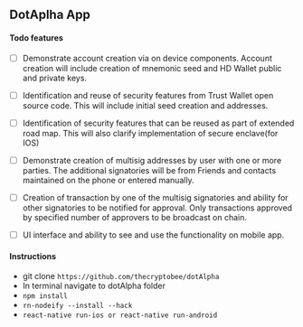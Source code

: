 ## DotAplha App

#### Todo features

- [ ] Demonstrate account creation via on device components. Account creation will include creation of mnemonic seed and HD
Wallet public and private keys.

- [ ] Identification and reuse of security features from Trust Wallet open source code. This will include initial seed creation and
addresses.

- [ ] Identification of security features that can be reused as part of extended road map. This will also clarify implementation of
secure enclave(for IOS)

- [ ] Demonstrate creation of multisig addresses by user with one or more parties. The additional signatories will be from Friends and contacts maintained on the phone or entered manually.

- [ ] Creation of transaction by one of the multisig signatories and ability for other signatories to be notified for approval. Only transactions approved by specified number of approvers to be broadcast on chain.

- [ ] UI interface and ability to see and use the functionality on mobile app.


#### Instructions
 * git clone `https://github.com/thecryptobee/dotAlpha`
 * In terminal navigate to dotAlpha folder
 * `npm install`
 * `rn-nodeify --install --hack` 
 * `react-native run-ios or react-native run-android`
